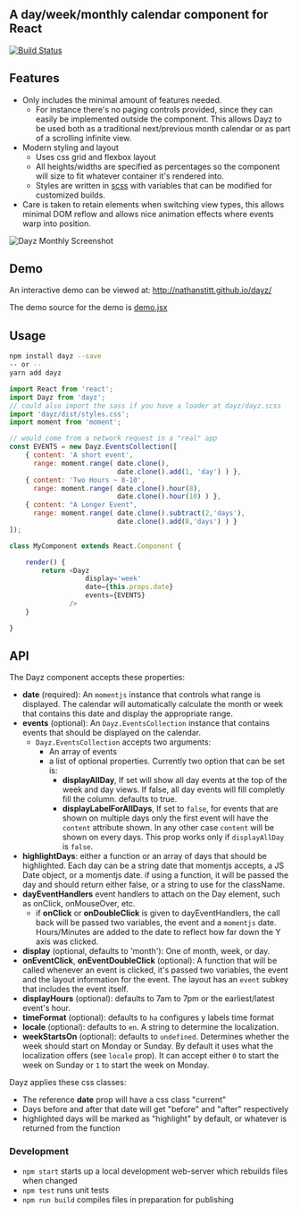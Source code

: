 ## A day/week/monthly calendar component for React

[![Build Status](https://travis-ci.org/nathanstitt/dayz.svg?branch=master)](https://travis-ci.org/nathanstitt/dayz)

## Features
* Only includes the minimal amount of features needed.
    * For instance there's no paging controls provided, since they can easily be implemented outside the component.  This allows Dayz to be used both as a traditional next/previous month calendar or as part of a scrolling infinite view.
* Modern styling and layout
    * Uses css grid and flexbox layout
    * All heights/widths are specified as percentages so the component will size to fit whatever container it's rendered into.
    * Styles are written in [scss](dayz.scss) with variables that can be modified for customized builds.
* Care is taken to retain elements when switching view types, this allows minimal DOM reflow and allows nice animation effects where events warp into position.

![Dayz Monthly Screenshot](http://nathanstitt.github.io/dayz/dayz-weekly-screenshot.png)

## Demo

An interactive demo can be viewed at: http://nathanstitt.github.io/dayz/

The demo source for the demo is [demo.jsx](demo.jsx)

## Usage

```bash
npm install dayz --save
-- or --
yarn add dayz
```

```js
import React from 'react';
import Dayz from 'dayz';
// could also import the sass if you have a loader at dayz/dayz.scss
import 'dayz/dist/styles.css';
import moment from 'moment';

// would come from a network request in a "real" app
const EVENTS = new Dayz.EventsCollection([
    { content: 'A short event',
      range: moment.range( date.clone(),
                           date.clone().add(1, 'day') ) },
    { content: 'Two Hours ~ 8-10',
      range: moment.range( date.clone().hour(8),
                           date.clone().hour(10) ) },
    { content: "A Longer Event",
      range: moment.range( date.clone().subtract(2,'days'),
                           date.clone().add(8,'days') ) }
]);

class MyComponent extends React.Component {

    render() {
        return <Dayz
                   display='week'
                   date={this.props.date}
                   events={EVENTS}
               />
    }

}
```

## API

The Dayz component accepts these properties:

 * **date** (required):     An `momentjs` instance that controls what range is displayed. The calendar will automatically calculate the month or week that contains this date and display the appropriate range.
 * **events** (optional):  An `Dayz.EventsCollection` instance that contains events that should be displayed on the calendar.
   * `Dayz.EventsCollection` accepts two arguments:
     * An array of events
     * a list of optional properties. Currently two option that can be set is:
       * **displayAllDay**, If set will show all day events at the top of the week and day views.  If false, all day events will fill completly fill the column.  defaults to true.
       * **displayLabelForAllDays**, If set to `false`, for events that are shown on multiple days only the first event will have the `content` attribute shown. In any other case `content` will be shown on every days. This prop works only if `displayAllDay` is `false`.
 * **highlightDays**:  either a function or an array of days that should be highlighted.  Each day can be a string date that momentjs accepts, a JS Date object, or a momentjs date.  if using a function, it will be passed the day and should return either false, or a string to use for the className.
 * **dayEventHandlers** event handlers to attach on the Day element, such as onClick, onMouseOver, etc.
   * if **onClick** or **onDoubleClick** is given to dayEventHandlers, the call back will be passed two variables, the event and a `momentjs` date.  Hours/Minutes are added to the date to reflect how far down the Y axis was clicked.
 * **display** (optional, defaults to 'month'):  One of month, week, or day.
 * **onEventClick**, **onEventDoubleClick** (optional): A function that will be called whenever an event is clicked, it's passed two variables, the event and the layout information for the event.  The layout has an `event` subkey that includes the event itself.
 * **displayHours** (optional): defaults to 7am to 7pm or the earliest/latest event's hour.
 * **timeFormat** (optional): defaults to `ha` configures y labels time format
 * **locale** (optional): defaults to `en`. A string to determine the localization.
 * **weekStartsOn** (optional): defaults to `undefined`. Determines whether the week should start on Monday or Sunday. By default it uses what the localization offers (see `locale` prop). It can accept either `0` to start the week on Sunday or `1` to start the week on Monday.

Dayz applies these css classes:
 * The reference **date** prop will have a css class "current"
 * Days before and after that date will get "before" and "after" respectively
 * highlighted days will be marked as "highlight" by default, or whatever is returned from the function


### Development

- `npm start` starts up a local development web-server which rebuilds files when changed
- `npm test` runs unit tests
- `npm run build` compiles files in preparation for publishing
